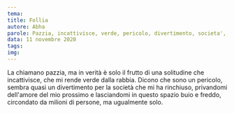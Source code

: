 ```yaml
---
tema:
title: Follia
autore: Abha
parole: Pazzia, incattivisce, verde, pericolo, divertimento, societa', amore, buio
data: 11 novembre 2020
tags: 
img: 
---
```

La chiamano pazzia, ma in verità è solo il frutto di una solitudine che incattivisce, che mi rende verde dalla rabbia. Dicono che sono un  pericolo, sembra quasi un divertimento per la società che mi ha rinchiuso, privandomi dell'amore del mio prossimo e lasciandomi in questo spazio buio e freddo, circondato da milioni di persone, ma ugualmente solo.
